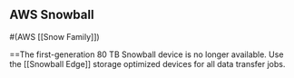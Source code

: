 ## AWS Snowball
#(AWS [[Snow Family]])

==The first-generation 80 TB Snowball device is no longer available. Use the [[Snowball Edge]] storage optimized devices for all data transfer jobs. 